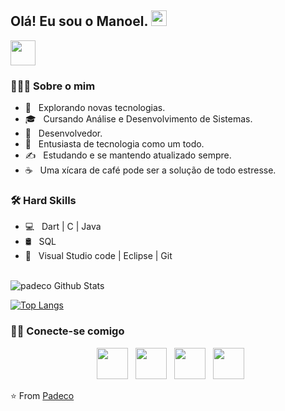 <h2> Olá! Eu sou o Manoel. <img src="https://github.com/souvikguria98/souvikguria98/blob/master/Hi.gif" width="25"></h2>
<img src="https://cdn.countryflags.com/thumbs/brazil/flag-round-250.png" width="40" height="40">
 

<h3> 👨🏻‍💻 Sobre o mim </h3>

- 🤔 &nbsp; Explorando novas tecnologias.
- 🎓 &nbsp; Cursando Análise e Desenvolvimento de Sistemas.
- 💼 &nbsp; Desenvolvedor.
- 🌱 &nbsp; Entusiasta de tecnologia como um todo.
- ✍️ &nbsp; Estudando e se mantendo atualizado sempre.
- ☕ &nbsp; Uma xícara de café pode ser a solução de todo estresse. 

<h3>🛠 Hard Skills</h3>

- 💻 &nbsp; Dart | C | Java  <!-- 🌐 &nbsp; HTML | CSS | Bootstrap --> 
- 🛢 &nbsp; SQL 
- 🔧 &nbsp; Visual Studio code | Eclipse | Git

<br>

<img align="center" src="https://github-readme-stats.vercel.app/api?username=padeco&include_all_commits=true&count_private=true&show_icons=true&line_height=20&title_color=7A7ADB&icon_color=ae9c22&text_color=D3D3D3&bg_color=0,000000,130F40" alt="padeco Github Stats"/>

[![Top Langs](https://github-readme-stats.vercel.app/api/top-langs/?username=padeco&layout=compact&text_color=daf7dc&bg_color=151515)](https://github.com/devSouvik/github-readme-stats)


<h3> 🤝🏻 Conecte-se comigo </h3>

<p align="center">
&nbsp; <a href="https://www.facebook.com/padeco.hat" target="_blank" rel="noopener noreferrer"><img src="https://img.icons8.com/plasticine/100/000000/facebook.png" width="50" /></a>  
&nbsp; <a href="https://www.instagram.com/padeco_hat/" target="_blank" rel="noopener noreferrer"><img src="https://img.icons8.com/plasticine/100/000000/instagram-new.png" width="50" /></a>  
&nbsp; <a href="https://www.linkedin.com/in/manoelvtorres/" target="_blank" rel="noopener noreferrer"><img src="https://img.icons8.com/plasticine/100/000000/linkedin.png" width="50" /></a>
&nbsp; <a href="mailto:torresmanoel.victor@gmail.com" target="_blank" rel="noopener noreferrer"><img src="https://img.icons8.com/plasticine/100/000000/gmail.png"  width="50" /></a>
</p>

⭐️ From [Padeco](https://github.com/padeco)
